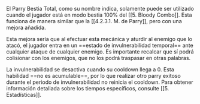 
El Parry Bestia Total, como su nombre indica, solamente puede ser utilizado cuando el jugador está en modo bestia 100% del [[5. Bloody Combo]]. Esta funciona de manera similar que la [[4.2.3.1. M. de Parry]], pero con una mejora añadida.

Esta mejora sería que al efectuar esta mecánica y aturdir al enemigo que lo atacó, el jugador entra en un ==estado de invulnerabilidad temporal== ante cualquier ataque de cualquier enemigo. Es importante recalcar que sí podrá colisionar con los enemigos, que no los podrá traspasar en otras palabras.

La invulnerabilidad se desactiva cuando su cooldown llega a 0. Esta habilidad ==no es acumulable==, por lo que realizar otro parry exitoso durante el periodo de invulnerabilidad no reinicia el cooldown. Para obtener información detallada sobre los tiempos específicos, consulte [[5. Estadísticas]].